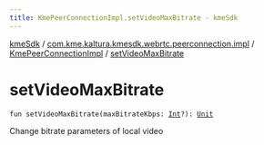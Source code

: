 ```yaml
---
title: KmePeerConnectionImpl.setVideoMaxBitrate - kmeSdk
---
```


[kmeSdk](../../index.html) / [com.kme.kaltura.kmesdk.webrtc.peerconnection.impl](../index.html) / [KmePeerConnectionImpl](index.html) / [setVideoMaxBitrate](./set-video-max-bitrate.html)

# setVideoMaxBitrate

`fun setVideoMaxBitrate(maxBitrateKbps: `[`Int`](https://kotlinlang.org/api/latest/jvm/stdlib/kotlin/-int/index.html)`?): `[`Unit`](https://kotlinlang.org/api/latest/jvm/stdlib/kotlin/-unit/index.html)

Change bitrate parameters of local video

